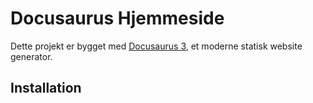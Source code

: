 # Docusaurus Hjemmeside

Dette projekt er bygget med [Docusaurus 3](https://docusaurus.io/), et moderne statisk website generator.

## Installation